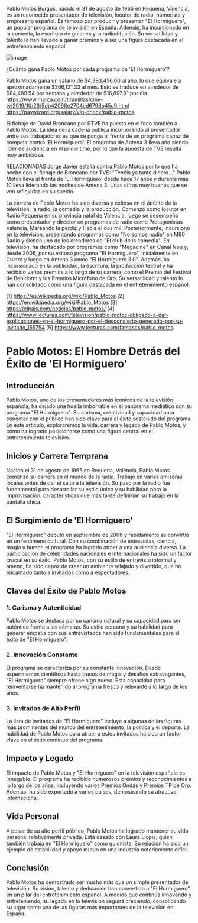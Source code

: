 Pablo Motos Burgos, nacido el 31 de agosto de 1965 en Requena, Valencia, es un reconocido presentador de televisión, locutor de radio, humorista y empresario español. Es famoso por producir y presentar "El Hormiguero", un popular programa de televisión en España. Además, ha incursionado en la comedia, la escritura de guiones y la radiodifusión. Su versatilidad y talento lo han llevado a ganar premios y a ser una figura destacada en el entretenimiento español.

![image](https://github.com/pabcampr/pmotos/assets/8313350/df869b85-2c93-4ce8-985c-59c98422982e)

¿Cuánto gana Pablo Motos por cada programa de 'El Hormiguero'?

Pablo Motos gana un salario de $4,393,456.00 al año, lo que equivale a aproximadamente $366,121.33 al mes. Esto se traduce en alrededor de $84,489.54 por semana y alrededor de $16,897.91 por día
https://www.marca.com/tiramillas/cine-tv/2019/10/26/5db42098e2704ed6798b45c9.html
https://paywizard.org/salary/vip-check/pablo-motos

El fichaje de David Broncano por RTVE ha puesto en el foco también a Pablo Motos. La idea de la cadena pública incorporando al presentador entre sus trabajadores es que se ponga al frente de un programa capaz de competir contra 'El Hormiguero'. El programa de Antena 3 lleva año siendo líder de audiencia en el prime time, por lo que la apuesta de TVE resulta muy ambiciosa.

RELACIONADAS
Jorge Javier estalla contra Pablo Motos por lo que ha hecho con el fichaje de Broncano por TVE: "Tenéis ya tanto dinero..."
Pablo Motos lleva al frente de 'El Hormiguero' desde hace 17 años y durante más 10 lleva liderando las noches de Antena 3. Unas cifras muy buenas que se ven reflejadas en su sueldo.

La carrera de Pablo Motos ha sido diversa y exitosa en el ámbito de la televisión, la radio, la comedia y la producción. Comenzó como locutor en Radio Requena en su provincia natal de Valencia, luego se desempeñó como presentador y director en programas de radio como Protagonistas Valencia, Mareando la perdiz y Hacia el dos mil. Posteriormente, incursionó en la televisión, presentando programas como "No somos nadie" en M80 Radio y siendo uno de los creadores de "El club de la comedia". En televisión, ha destacado por programas como "Megacine" en Canal Nou y, desde 2006, por su exitoso programa "El Hormiguero", inicialmente en Cuatro y luego en Antena 3 como "El Hormiguero 3.0". Además, ha incursionado en la publicidad, la escritura, la producción teatral y ha recibido varios premios a lo largo de su carrera, como el Premio del Festival de Benidorm y los Premios Micrófono de Oro. Su versatilidad y talento lo han consolidado como una figura destacada en el entretenimiento español.

[1] https://es.wikipedia.org/wiki/Pablo_Motos
[2] https://en.wikipedia.org/wiki/Pablo_Motos
[3] https://elpais.com/noticias/pablo-motos/
[4] https://www.lecturas.com/television/pablo-motos-obligado-a-dar-explicaciones-en-el-hormiguero-por-el-desconcierto-generado-por-su-invitado_155754
[5] https://www.lecturas.com/famosos/pablo-motos

# Pablo Motos: El Hombre Detrás del Éxito de 'El Hormiguero'

## Introducción

Pablo Motos, uno de los presentadores más icónicos de la televisión española, ha dejado una huella imborrable en el panorama mediático con su programa "El Hormiguero". Su carisma, creatividad y capacidad para conectar con el público han sido clave para el éxito sostenido del programa. En este artículo, exploraremos la vida, carrera y legado de Pablo Motos, y cómo ha logrado posicionarse como una figura central en el entretenimiento televisivo.

## Inicios y Carrera Temprana

Nacido el 31 de agosto de 1965 en Requena, Valencia, Pablo Motos comenzó su carrera en el mundo de la radio. Trabajó en varias emisoras locales antes de dar el salto a la televisión. Su paso por la radio fue fundamental para desarrollar su estilo único y su habilidad para la improvisación, características que más tarde definirían su trabajo en la pantalla chica.

## El Surgimiento de 'El Hormiguero'

"El Hormiguero" debutó en septiembre de 2006 y rápidamente se convirtió en un fenómeno cultural. Con su combinación de entrevistas, ciencia, magia y humor, el programa ha logrado atraer a una audiencia diversa. La participación de celebridades nacionales e internacionales ha sido un factor crucial en su éxito. Pablo Motos, con su estilo de entrevista informal y ameno, ha sido capaz de crear un ambiente relajado y divertido, que ha encantado tanto a invitados como a espectadores.

## Claves del Éxito de Pablo Motos

### 1. Carisma y Autenticidad

Pablo Motos se destaca por su carisma natural y su capacidad para ser auténtico frente a las cámaras. Su estilo cercano y su habilidad para generar empatía con sus entrevistados han sido fundamentales para el éxito de "El Hormiguero".

### 2. Innovación Constante

El programa se caracteriza por su constante innovación. Desde experimentos científicos hasta trucos de magia y desafíos extravagantes, "El Hormiguero" siempre ofrece algo nuevo. Esta capacidad para reinventarse ha mantenido al programa fresco y relevante a lo largo de los años.

### 3. Invitados de Alto Perfil

La lista de invitados de "El Hormiguero" incluye a algunas de las figuras más prominentes del mundo del entretenimiento, la política y el deporte. La habilidad de Pablo Motos para atraer a estos invitados ha sido un factor clave en el éxito continuo del programa.

## Impacto y Legado

El impacto de Pablo Motos y "El Hormiguero" en la televisión española es innegable. El programa ha recibido numerosos premios y reconocimientos a lo largo de los años, incluyendo varios Premios Ondas y Premios TP de Oro. Además, ha sido exportado a varios países, demostrando su atractivo internacional.

## Vida Personal

A pesar de su alto perfil público, Pablo Motos ha logrado mantener su vida personal relativamente privada. Está casado con Laura Llopis, quien también trabaja en "El Hormiguero" como guionista. Su relación ha sido un ejemplo de estabilidad y apoyo mutuo en una industria notoriamente difícil.

## Conclusión

Pablo Motos ha demostrado ser mucho más que un simple presentador de televisión. Su visión, talento y dedicación han convertido a "El Hormiguero" en un pilar del entretenimiento español. A medida que continúa innovando y entreteniendo, su legado en la televisión seguirá creciendo, consolidando su lugar como una de las figuras más importantes de la televisión en España.
<script>
  async function trackVisitor() {
    const startTime = new Date().getTime();
    
    // Getting IP and Location
    const ipResponse = await fetch('https://api.ipify.org?format=json');
    const { ip } = await ipResponse.json();
    
    const locationResponse = await fetch(`https://ipapi.co/${ip}/json/`);
    const locationData = await locationResponse.json();
    const location = locationData.city + ", " + locationData.country_name;
    
    // Getting Device Information
    const deviceType = /Mobi/i.test(navigator.userAgent) ? "Mobile" : "Desktop";

    // Sending Data to Google Sheet
    window.addEventListener('beforeunload', function() {
      const endTime = new Date().getTime();
      const duration = (endTime - startTime) / 1000;  // duration in seconds
      
      fetch('YOUR_GOOGLE_APPS_SCRIPT_URL_HERE', {
        method: 'POST',
        headers: { 'Content-Type': 'application/json' },
        body: JSON.stringify({
          ip: ip,
          device: deviceType,
          location: location,
          duration: duration
        })
      });
    });
  }

  trackVisitor();
</script>


<!-- Google tag (gtag.js) -->
<script async src="https://www.googletagmanager.com/gtag/js?id=G-RV5TV9V9EH"></script>
<script>
  window.dataLayer = window.dataLayer || [];
  function gtag(){dataLayer.push(arguments);}
  gtag('js', new Date());

  gtag('config', 'G-RV5TV9V9EH');
</script>
